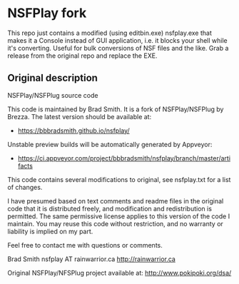 # NSFPlay fork

This repo just contains a modified (using editbin.exe) nsfplay.exe that makes it a Console instead of GUI application, i.e. it blocks your shell while it's converting. Useful for bulk conversions of NSF files and the like. Grab a release from the original repo and replace the EXE. 

## Original description

NSFPlay/NSFPlug source code

This code is maintained by Brad Smith. It is a fork of NSFPlay/NSFPlug by Brezza. The latest version should be available at:
- https://bbbradsmith.github.io/nsfplay/

Unstable preview builds will be automatically generated by Appveyor:
- https://ci.appveyor.com/project/bbbradsmith/nsfplay/branch/master/artifacts

This code contains several modifications to original, see nsfplay.txt for a list of changes.

I have presumed based on text comments and readme files in the original code that it is distributed freely, and modification and redistribution is permitted. The same permissive license applies to this version of the code I maintain. You may reuse this code without restriction, and no warranty or liability is implied on my part.

Feel free to contact me with questions or comments.

Brad Smith
nsfplay AT rainwarrior.ca
http://rainwarrior.ca

Original NSFPlay/NFSPlug project available at: http://www.pokipoki.org/dsa/
